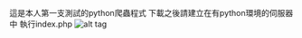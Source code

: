 這是本人第一支測試的python爬蟲程式
下載之後請建立在有python環境的伺服器中
執行index.php
![alt tag](https://raw.github.com/40025146/spider/master/pic.png)
